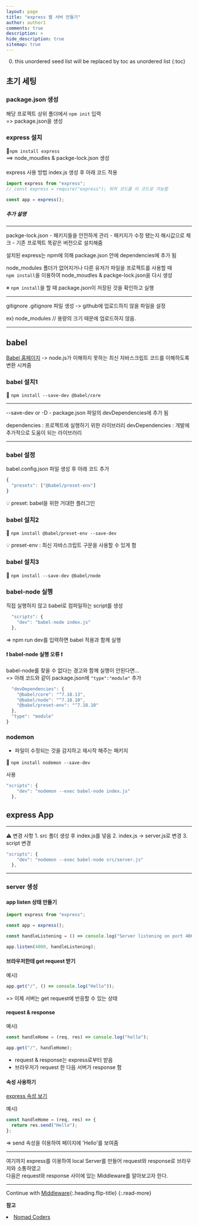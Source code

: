 ```yaml
---
layout: page
title: "express 웹 서버 만들기"
author: author1
comments: true
description: >
hide_description: true
sitemap: true
---
```


0. this unordered seed list will be replaced by toc as unordered list 
{:toc}

## 초기 세팅

### package.json 생성
해당 프로젝트 상위 폴더에서 `npm init` 입력<br>
=> package.json을 생성

### express 설치
🔧`npm install express`<br>
==> node_moudles & packge-lock.json 생성

####
express 사용 방법
index.js 생성 후 아래 코드 적용
```js
import express from "express";
// const express = require("express"); 위의 코드를 이 코드로 가능함

const app = express();
```
##### 추가 설명
<hr>
packge-lock.json
- 패키지들을 안전하게 관리
- 패키지가 수정 됐는지 해시값으로 체크
- 기존 프로젝트 똑같은 버전으로 설치해줌

설치된 express는 npm에 의해 package.json 안에 dependencies에 추가 됨

node_modules 폴더가 없어지거나 다른 유저가 파일을 프로젝트를 사용할 때<br>
`npm install`을 이용하여 node_moudles & packge-lock.json을 다시 생성<br>

※ `npm install`을 할 때 package.json이 저장된 것을 확인하고 실행
<hr>gitignore
.gitignore 파일 생성
-> github에 업로드하지 않을 파일을 설정

ex) node_modules // 용량의 크기 때문에 업로드하지 않음.
<hr>

## babel
<a target="_blank" href="https://babeljs.io/">Babel 홈페이지</a>
-> node.js가 이해하지 못하는 최신 자바스크립트 코드를 이해하도록 변환 시켜줌

### babel 설치1
🔧 `npm install --save-dev @babel/core`

<hr>
--save-dev or -D
- package.json 파일의 devDependencies에 추가 됨

dependencies : 프로젝트에 실행하기 위한 라이브러리
devDependencies : 개발에 추가적으로 도움이 되는 라이브러리
<hr>

### babel 설정

babel.config.json 파일 생성 후 아래 코드 추가

```js
{
  "presets": ["@babel/preset-env"]
}
```
💡 preset: babel을 위한 거대한 플러그인

### babel 설치2

🔧 `npm install @babel/preset-env --save-dev`

💡 preset-env : 최신 자바스크립트 구문을 사용할 수 있게 함

### babel 설치3

🔧 `npm install --save-dev @babel/node`

### babel-node 실행

직접 실행하지 않고 babel로 컴파일하는 script를 생성

```js
  "scripts": {
    "dev": "babel-node index.js"
  },
```
=> npm run dev를 입력하면 babel 적용과 함께 실행

#### ❗ babel-node 실행 오류 ❗
babel-node를 찾을 수 없다는 경고와 함께 실행이 안된다면...<br>
=> 아래 코드와 같이 package.json에 `"type":"module"` 추가
```js
  "devDependencies": {
    "@babel/core": "^7.18.13",
    "@babel/node": "^7.18.10",
    "@babel/preset-env": "^7.18.10"
  },
  "type": "module"
}
```

### nodemon
- 파일이 수정되는 것을 감지하고 재시작 해주는 패키지

🔧 `npm install nodemon --save-dev`

사용
```js
"scripts": {
    "dev": "nodemon --exec babel-node index.js"
  },
```

## express App
<hr> 
⚠️ 변경 사항
1. src 폴더 생성 후 index.js를 넣음
2. index.js -> server.js로 변경
3. script 변경

```js
"scripts": {
    "dev": "nodemon --exec babel-node src/server.js"
  },
``` 
<hr>

### server 생성
#### app listen 상태 만들기
```js
import express from "express";

const app = express();

const handleListening = () => console.log("Server listening on port 4000 🚀");

app.listen(4000, handleListening);
```

#### 브라우저한테 get request 받기
예시)
```js
app.get("/", () => console.log("Hello"));
```
=> 이제 서버는 get request에 반응할 수 있는 상태

#### request & response
예시)
```js
const handleHome = (req, res) => console.log("hello");

app.get("/", handleHome);
```
- request & response는 express로부터 받음
- 브라우저가 request 한 다음 서버가 response 함

#### 속성 사용하기
<a target="_blank" href="http://expressjs.com/en/4x/api.html#express">express 속성 보기</a>

예시)
```js
const handleHome = (req, res) => {
  return res.send("Hello");
};
```
=> send 속성을 이용하여 페이지에 'Hello'를 보여줌

<hr>

여기까지 express를 이용하여 local Server를 만들어 request와 response로 브라우저와 소통하였고<br>
다음은 request와 response 사이에 있는 Middleware를 알아보고자 한다.

<hr>

Continue with [Middleware](2021-01-02-middleware.md){:.heading.flip-title}
{:.read-more}

**참고**
<li><a target="_blank" href="https://nomadcoders.co/?gclid=CjwKCAjw2f-VBhAsEiwAO4lNeGxUb10hQEsnXWufl6NE_TMbZVomtR59HvzfaaYKAIONyRIsWAW8QxoCRK0QAvD_BwE">Nomad Coders</a></li>